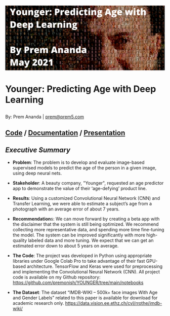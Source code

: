 ![cover_photo](./reports/images/prem_mosaic4.PNG)

# Younger: Predicting Age with Deep Learning<p>
By: Prem Ananda | prem@prem5.com <p>
## [Code](https://github.com/premonish/YOUNGER/tree/main/notebooks) / [Documentation](https://github.com/premonish/YOUNGER/blob/main/reports/Capstone_Report_Younger_Prem_Ananda.pdf) / [Presentation](https://github.com/premonish/YOUNGER/blob/main/reports/Capstone_Presentation_Younger_Prem_Ananda.pdf)



## *Executive Summary*

* **Problem**: The problem is to develop and evaluate image-based supervised models to predict the age of the person in a given image, using deep neural nets.

* **Stakeholder**: A beauty company, "Younger", requested an age predictor app to demonstrate the value of their ‘age-defying’ product line. 

* **Results**: Using a customized Convolutional Neural Network (CNN) and Transfer Learning, we were able to estimate a subject’s age from a photograph with an average error of about 7 years. 			
		
* **Recommendation**s: We can move forward by creating a beta app with the disclaimer that the system is still being optimized. We recommend collecting more representative data, and spending more time fine-tuning the model. The system can be improved significantly with more high-quality labeled data and more tuning. We expect that we can get an estimated error down to about 5 years on average.

* **The Code**:
The project was developed in Python using appropriate libraries under Google Colab Pro to take advantage of their fast GPU-based architecture. TensorFlow and Keras were used for preprocessing and implementing the Convolutional Neural Network (CNN).
All project code is available on my Github repository: https://github.com/premonish/YOUNGER/tree/main/notebooks

* **The Dataset**:
The dataset “IMDB-WIKI – 500k+ face images With Age and Gender Labels” related to this paper is available for download for academic research only.
https://data.vision.ee.ethz.ch/cvl/rrothe/imdb-wiki/
